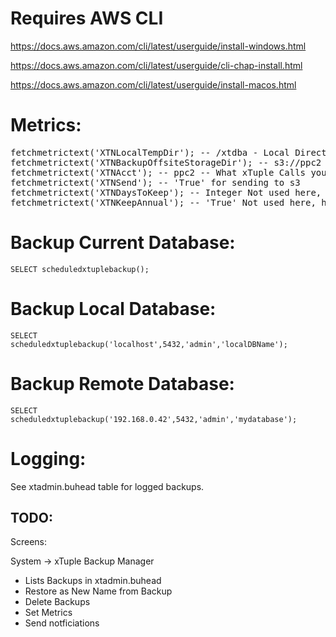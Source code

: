 # Requires AWS CLI

https://docs.aws.amazon.com/cli/latest/userguide/install-windows.html

https://docs.aws.amazon.com/cli/latest/userguide/cli-chap-install.html

https://docs.aws.amazon.com/cli/latest/userguide/install-macos.html


# Metrics:
<pre>
fetchmetrictext('XTNLocalTempDir'); -- /xtdba - Local Directory in your Server OS's conventions.
fetchmetrictext('XTNBackupOffsiteStorageDir'); -- s3://ppc2 - AWS S3 Bucket
fetchmetrictext('XTNAcct'); -- ppc2 -- What xTuple Calls you i.e.: CRMACCT_NUMBER
fetchmetrictext('XTNSend'); -- 'True' for sending to s3
fetchmetrictext('XTNDaysToKeep'); -- Integer Not used here, how to implement.
fetchmetrictext('XTNKeepAnnual'); -- 'True' Not used here, how to implement.
</pre>

# Backup Current Database:

<code>SELECT scheduledxtuplebackup();</code>

# Backup Local Database:

<code>SELECT scheduledxtuplebackup('localhost',5432,'admin','localDBName');</code>

# Backup Remote Database:

<code>SELECT scheduledxtuplebackup('192.168.0.42',5432,'admin','mydatabase');</code>

# Logging:
See xtadmin.buhead table for logged backups.

## TODO:

Screens:

System -> xTuple Backup Manager

* Lists Backups in xtadmin.buhead
* Restore as New Name from Backup
* Delete Backups
* Set Metrics
* Send notficiations
